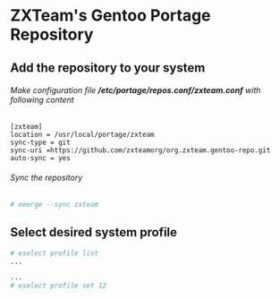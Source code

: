 # ZXTeam's Gentoo Portage Repository

## Add the repository to your system
###### Make configuration file _**/etc/portage/repos.conf/zxteam.conf**_ with following content
```
[zxteam]
location = /usr/local/portage/zxteam
sync-type = git
sync-uri =https://github.com/zxteamorg/org.zxteam.gentoo-repo.git
auto-sync = yes
```
###### Sync the repository
```bash
# emerge --sync zxteam
```
## Select desired system profile
```bash
# eselect profile list
...

...
# eselect profile set 12
```
